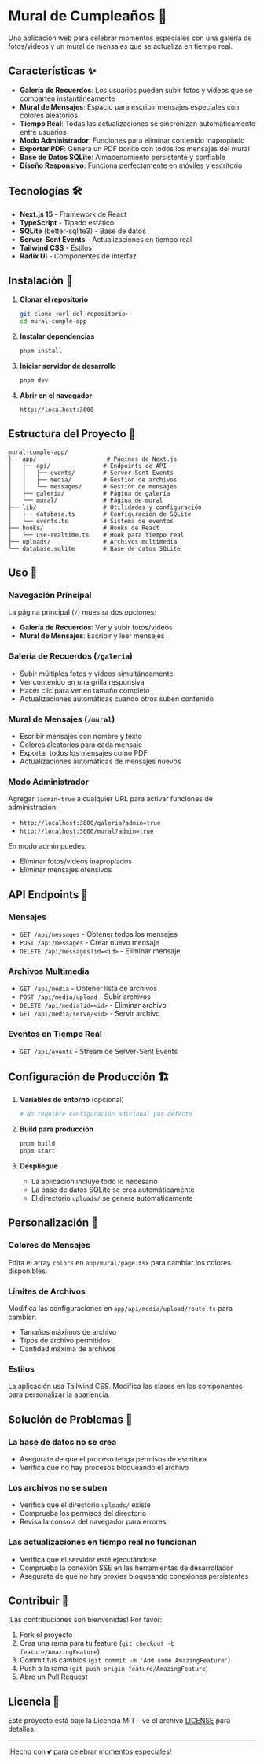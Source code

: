 # Mural de Cumpleaños 🎉

Una aplicación web para celebrar momentos especiales con una galería de fotos/videos y un mural de mensajes que se actualiza en tiempo real.

## Características ✨

- **Galería de Recuerdos**: Los usuarios pueden subir fotos y videos que se comparten instantáneamente
- **Mural de Mensajes**: Espacio para escribir mensajes especiales con colores aleatorios
- **Tiempo Real**: Todas las actualizaciones se sincronizan automáticamente entre usuarios
- **Modo Administrador**: Funciones para eliminar contenido inapropiado
- **Exportar PDF**: Genera un PDF bonito con todos los mensajes del mural
- **Base de Datos SQLite**: Almacenamiento persistente y confiable
- **Diseño Responsivo**: Funciona perfectamente en móviles y escritorio

## Tecnologías 🛠️

- **Next.js 15** - Framework de React
- **TypeScript** - Tipado estático
- **SQLite** (better-sqlite3) - Base de datos
- **Server-Sent Events** - Actualizaciones en tiempo real
- **Tailwind CSS** - Estilos
- **Radix UI** - Componentes de interfaz

## Instalación 🚀

1. **Clonar el repositorio**
   ```bash
   git clone <url-del-repositorio>
   cd mural-cumple-app
   ```

2. **Instalar dependencias**
   ```bash
   pnpm install
   ```

3. **Iniciar servidor de desarrollo**
   ```bash
   pnpm dev
   ```

4. **Abrir en el navegador**
   ```
   http://localhost:3000
   ```

## Estructura del Proyecto 📁

```
mural-cumple-app/
├── app/                    # Páginas de Next.js
│   ├── api/               # Endpoints de API
│   │   ├── events/        # Server-Sent Events
│   │   ├── media/         # Gestión de archivos
│   │   └── messages/      # Gestión de mensajes
│   ├── galeria/           # Página de galería
│   └── mural/             # Página de mural
├── lib/                   # Utilidades y configuración
│   ├── database.ts        # Configuración de SQLite
│   └── events.ts          # Sistema de eventos
├── hooks/                 # Hooks de React
│   └── use-realtime.ts    # Hook para tiempo real
├── uploads/               # Archivos multimedia
└── database.sqlite        # Base de datos SQLite
```

## Uso 📖

### Navegación Principal
La página principal (`/`) muestra dos opciones:
- **Galería de Recuerdos**: Ver y subir fotos/videos
- **Mural de Mensajes**: Escribir y leer mensajes

### Galería de Recuerdos (`/galeria`)
- Subir múltiples fotos y videos simultáneamente
- Ver contenido en una grilla responsiva
- Hacer clic para ver en tamaño completo
- Actualizaciones automáticas cuando otros suben contenido

### Mural de Mensajes (`/mural`)
- Escribir mensajes con nombre y texto
- Colores aleatorios para cada mensaje
- Exportar todos los mensajes como PDF
- Actualizaciones automáticas de mensajes nuevos

### Modo Administrador
Agregar `?admin=true` a cualquier URL para activar funciones de administración:
- `http://localhost:3000/galeria?admin=true`
- `http://localhost:3000/mural?admin=true`

En modo admin puedes:
- Eliminar fotos/videos inapropiados
- Eliminar mensajes ofensivos

## API Endpoints 🔌

### Mensajes
- `GET /api/messages` - Obtener todos los mensajes
- `POST /api/messages` - Crear nuevo mensaje
- `DELETE /api/messages?id=<id>` - Eliminar mensaje

### Archivos Multimedia
- `GET /api/media` - Obtener lista de archivos
- `POST /api/media/upload` - Subir archivos
- `DELETE /api/media?id=<id>` - Eliminar archivo
- `GET /api/media/serve/<id>` - Servir archivo

### Eventos en Tiempo Real
- `GET /api/events` - Stream de Server-Sent Events

## Configuración de Producción 🏗️

1. **Variables de entorno** (opcional)
   ```bash
   # No requiere configuración adicional por defecto
   ```

2. **Build para producción**
   ```bash
   pnpm build
   pnpm start
   ```

3. **Despliegue**
   - La aplicación incluye todo lo necesario
   - La base de datos SQLite se crea automáticamente
   - El directorio `uploads/` se genera automáticamente

## Personalización 🎨

### Colores de Mensajes
Edita el array `colors` en `app/mural/page.tsx` para cambiar los colores disponibles.

### Límites de Archivos
Modifica las configuraciones en `app/api/media/upload/route.ts` para cambiar:
- Tamaños máximos de archivo
- Tipos de archivo permitidos
- Cantidad máxima de archivos

### Estilos
La aplicación usa Tailwind CSS. Modifica las clases en los componentes para personalizar la apariencia.

## Solución de Problemas 🔧

### La base de datos no se crea
- Asegúrate de que el proceso tenga permisos de escritura
- Verifica que no hay procesos bloqueando el archivo

### Los archivos no se suben
- Verifica que el directorio `uploads/` existe
- Comprueba los permisos del directorio
- Revisa la consola del navegador para errores

### Las actualizaciones en tiempo real no funcionan
- Verifica que el servidor esté ejecutándose
- Comprueba la conexión SSE en las herramientas de desarrollador
- Asegúrate de que no hay proxies bloqueando conexiones persistentes

## Contribuir 🤝

¡Las contribuciones son bienvenidas! Por favor:

1. Fork el proyecto
2. Crea una rama para tu feature (`git checkout -b feature/AmazingFeature`)
3. Commit tus cambios (`git commit -m 'Add some AmazingFeature'`)
4. Push a la rama (`git push origin feature/AmazingFeature`)
5. Abre un Pull Request

## Licencia 📄

Este proyecto está bajo la Licencia MIT - ve el archivo [LICENSE](LICENSE) para detalles.

---

¡Hecho con 💕 para celebrar momentos especiales! 